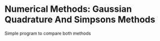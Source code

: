 # Numerical Methods: Gaussian Quadrature And Simpsons Methods

Simple program to compare both methods